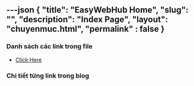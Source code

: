 ---json
{
    "title": "EasyWebHub Home",
    "slug": "",
    "description": "Index Page",
    "layout": "chuyenmuc.html",
    "permalink" : false
}
---

### Danh sách các link trong file
- [Click Here](./blog-list.html)

### Chi tiết từng link trong blog